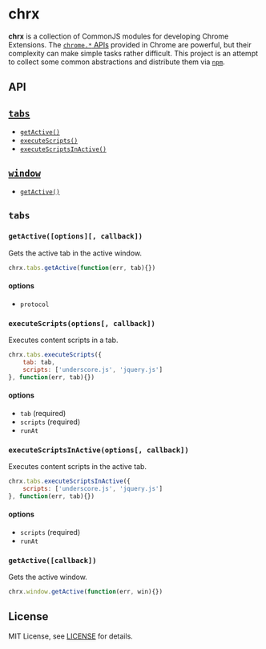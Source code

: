 # chrx

__chrx__ is a collection of CommonJS modules for developing Chrome Extensions. The [`chrome.*` APIs](http://developer.chrome.com/extensions/api_index.html) provided in Chrome are powerful, but their complexity can make simple tasks rather difficult. This project is an attempt to collect some common abstractions and distribute them via [`npm`](https://npmjs.org/).

## API

## [`tabs`](#tabs-1)

- [`getActive()`](#getactiveoptions-callback)
- [`executeScripts()`](#executescriptsoptions-callback)
- [`executeScriptsInActive()`](#executescriptsinactiveoptions-callback)

## [`window`](https://github.com/christophercliff/chrx#window-1)

- [`getActive()`](#getactivecallback)

## `tabs`

### `getActive([options][, callback])`

Gets the active tab in the active window.

```js
chrx.tabs.getActive(function(err, tab){})
```

#### options

- `protocol`

### `executeScripts(options[, callback])`

Executes content scripts in a tab.

```js
chrx.tabs.executeScripts({
    tab: tab,
    scripts: ['underscore.js', 'jquery.js']
}, function(err, tab){})
```

#### options

- `tab` (required)
- `scripts` (required)
- `runAt`

### `executeScriptsInActive(options[, callback])`

Executes content scripts in the active tab.

```js
chrx.tabs.executeScriptsInActive({
    scripts: ['underscore.js', 'jquery.js']
}, function(err, tab){})
```

#### options

- `scripts` (required)
- `runAt`

### `getActive([callback])`

Gets the active window.

```js
chrx.window.getActive(function(err, win){})
```

## License

MIT License, see [LICENSE](https://github.com/christophercliff/chrx/blob/master/LICENSE.md) for details.

